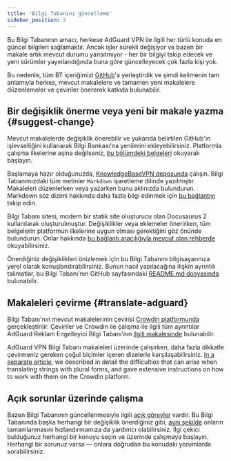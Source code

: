```yaml
---
title: 'Bilgi Tabanını güncelleme'
sidebar_position: 3
---
```


Bu Bilgi Tabanının amacı, herkese AdGuard VPN ile ilgili her türlü konuda en güncel bilgileri sağlamaktır. Ancak işler sürekli değişiyor ve bazen bir makale artık mevcut durumu yansıtmıyor - her bir bilgiyi takip edecek ve yeni sürümler yayınlandığında buna göre güncelleyecek çok fazla kişi yok.

Bu nedenle, tüm BT içeriğimizi [GitHub](https://github.com/AdguardTeam/KnowledgeBaseVPN)'a yerleştirdik ve şimdi kelimenin tam anlamıyla herkes, mevcut makalelere ve tamamen yeni makalelere düzenlemeler ve çeviriler önererek katkıda bulunabilir.

## Bir değişiklik önerme veya yeni bir makale yazma {#suggest-change}

Mevcut makalelerde değişiklik önerebilir ve yukarıda belirtilen GitHub'ın işlevselliğini kullanarak Bilgi Bankası'na yenilerini ekleyebilirsiniz. Platformla çalışma ilkelerine aşina değilseniz, [bu bölümdeki belgeleri](https://docs.github.com/en) okuyarak başlayın.

Başlamaya hazır olduğunuzda, [KnowledgeBaseVPN deposunda](https://github.com/AdguardTeam/KnowledgeBaseVPN) çalışın. Bilgi Tabanımızdaki tüm metinler `Markdown` işaretleme dilinde yazılmıştır. Makaleleri düzenlerken veya yazarken bunu aklınızda bulundurun. Markdown söz dizimi hakkında daha fazla bilgi edinmek için [bu bağlantıyı](https://docs.github.com/en/get-started/writing-on-github/getting-started-with-writing-and-formatting-on-github/basic-writing-and-formatting-syntax) takip edin.

Bilgi Tabanı sitesi, modern bir statik site oluşturucu olan Docusaurus 2 kullanılarak oluşturulmuştur. Değişiklikler veya eklemeler önerirken, tüm belgelerin platformun ilkelerine uygun olması gerektiğini göz önünde bulundurun. Onlar hakkında [bu bağlantı aracılığıyla mevcut olan rehberde](https://docusaurus.io/docs/category/guides) okuyabilirsiniz.

Önerdiğiniz değişiklikleri önizlemek için bu Bilgi Tabanını bilgisayarınıza yerel olarak konuşlandırabilirsiniz. Bunun nasıl yapılacağına ilişkin ayrıntılı talimatlar, bu Bilgi Tabanı'nın GitHub sayfasındaki [README.md dosyasında](https://github.com/AdguardTeam/KnowledgeBaseVPN/blob/main/README.md) bulunabilir.

## Makaleleri çevirme {#translate-adguard}

Bilgi Tabanı'nın mevcut makalelerinin çevirisi [Crowdin platformunda](https://crowdin.com/project/adguard-vpn-knowledge-base) gerçekleştirilir. Çeviriler ve Crowdin ile çalışma ile ilgili tüm ayrıntılar AdGuard Reklam Engelleyici Bilgi Tabanı'nın [ilgili makalesinde](https://kb.adguard.com/en/general/adguard-translations) bulunabilir.

AdGuard VPN Bilgi Tabanı makaleleri üzerinde çalışırken, daha fazla dikkatle çevirmeniz gereken çoğul biçimler içeren dizelerle karşılaşabilirsiniz. [In a separate article](https://kb.adguard.com/en/miscellaneous/plurals), we described in detail the difficulties that can arise when translating strings with plural forms, and gave extensive instructions on how to work with them on the Crowdin platform.

## Açık sorunlar üzerinde çalışma

Bazen Bilgi Tabanının güncellenmesiyle ilgili [açık görevler](https://github.com/AdguardTeam/KnowledgeBaseVPN/issues/) vardır. Bu Bilgi Tabanında başka herhangi bir değişiklik önerdiğiniz gibi, [aynı şekilde](#suggest-change) onların tamamlanmasını hızlandırmamıza da yardımcı olabilirsiniz. İlgi çekici bulduğunuz herhangi bir konuyu seçin ve üzerinde çalışmaya başlayın. Herhangi bir sorunuz varsa — onlara doğrudan bu konudaki yorumlarda sorabilirsiniz.